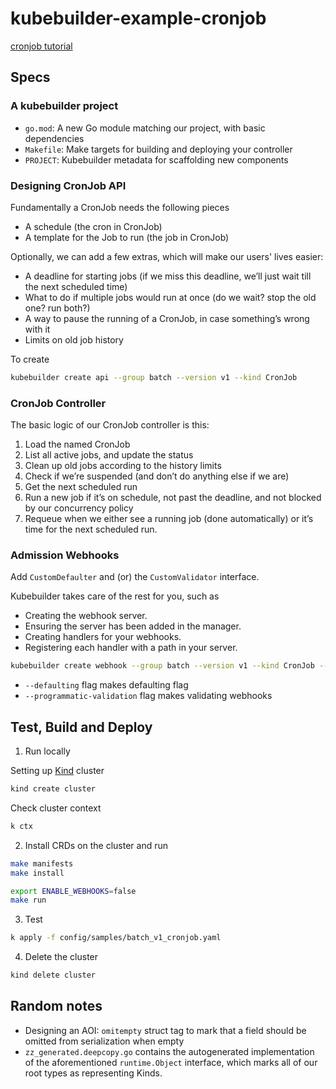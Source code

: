 # kubebuilder-example-cronjob

[cronjob tutorial](https://book.kubebuilder.io/cronjob-tutorial/cronjob-tutorial)

## Specs

### A kubebuilder project

- `go.mod`: A new Go module matching our project, with basic dependencies
- `Makefile`: Make targets for building and deploying your controller
- `PROJECT`: Kubebuilder metadata for scaffolding new components

### Designing CronJob API

Fundamentally a CronJob needs the following pieces

- A schedule (the cron in CronJob)
- A template for the Job to run (the job in CronJob)

Optionally, we can add a few extras, which will make our users' lives easier:

- A deadline for starting jobs (if we miss this deadline, we’ll just wait till the next scheduled time)
- What to do if multiple jobs would run at once (do we wait? stop the old one? run both?)
- A way to pause the running of a CronJob, in case something’s wrong with it
- Limits on old job history

To create

```bash
kubebuilder create api --group batch --version v1 --kind CronJob
```
### CronJob Controller

The basic logic of our CronJob controller is this:

1. Load the named CronJob
2. List all active jobs, and update the status
3. Clean up old jobs according to the history limits
4. Check if we’re suspended (and don’t do anything else if we are)
5. Get the next scheduled run
6. Run a new job if it’s on schedule, not past the deadline, and not blocked by our concurrency policy
7. Requeue when we either see a running job (done automatically) or it’s time for the next scheduled run.

### Admission Webhooks

Add `CustomDefaulter` and (or) the `CustomValidator` interface.

Kubebuilder takes care of the rest for you, such as

- Creating the webhook server.
- Ensuring the server has been added in the manager.
- Creating handlers for your webhooks.
- Registering each handler with a path in your server.

```bash
kubebuilder create webhook --group batch --version v1 --kind CronJob --defaulting --programmatic-validation
```

- `--defaulting` flag makes defaulting flag
- `--programmatic-validation` flag makes validating webhooks

## Test, Build and Deploy

1. Run locally

Setting up [Kind](https://kind.sigs.k8s.io/docs/user/quick-start/#interacting-with-your-cluster) cluster

```bash
kind create cluster
```

Check cluster context

```bash
k ctx
```

2. Install CRDs on the cluster and run

```bash
make manifests
make install

export ENABLE_WEBHOOKS=false
make run
```

3. Test

```bash
k apply -f config/samples/batch_v1_cronjob.yaml
```

4. Delete the cluster

```bash
kind delete cluster
```

## Random notes

- Designing an AOI: `omitempty` struct tag to mark that a field should be omitted from serialization when empty
- `zz_generated.deepcopy.go` contains the autogenerated implementation of the aforementioned `runtime.Object` interface, which marks all of our root types as representing Kinds.
